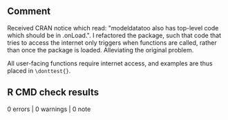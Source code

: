 ## Comment

Received CRAN notice which read: "modeldatatoo also has top-level code which should be in .onLoad.". 
I refactored the package, such that code that tries to access the internet only triggers when functions are called, rather than once the package is loaded. Alleviating the original problem. 

All user-facing functions require internet access, and examples are thus placed in `\donttest{}`.

## R CMD check results

0 errors | 0 warnings | 0 note

